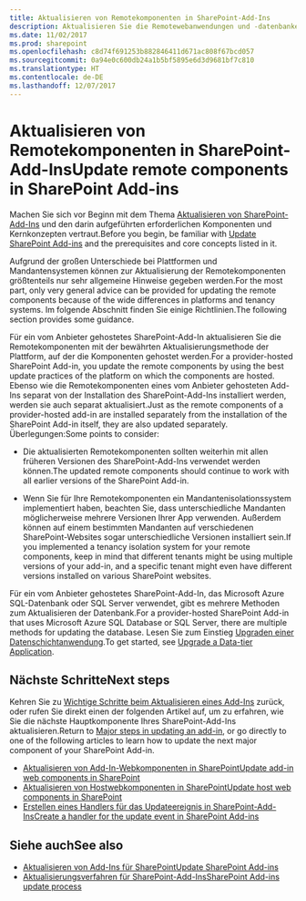 ```yaml
---
title: Aktualisieren von Remotekomponenten in SharePoint-Add-Ins
description: Aktualisieren Sie die Remotewebanwendungen und -datenbanken in einem SharePoint-Add-In.
ms.date: 11/02/2017
ms.prod: sharepoint
ms.openlocfilehash: c8d74f691253b882846411d671ac808f67bcd057
ms.sourcegitcommit: 0a94e0c600db24a1b5bf5895e6d3d9681bf7c810
ms.translationtype: HT
ms.contentlocale: de-DE
ms.lasthandoff: 12/07/2017
---
```

# <a name="update-remote-components-in-sharepoint-add-ins"></a><span data-ttu-id="53433-103">Aktualisieren von Remotekomponenten in SharePoint-Add-Ins</span><span class="sxs-lookup"><span data-stu-id="53433-103">Update remote components in SharePoint Add-ins</span></span>

<span data-ttu-id="53433-104">Machen Sie sich vor Beginn mit dem Thema [Aktualisieren von SharePoint-Add-Ins](update-sharepoint-add-ins.md) und den darin aufgeführten erforderlichen Komponenten und Kernkonzepten vertraut.</span><span class="sxs-lookup"><span data-stu-id="53433-104">Before you begin, be familiar with [Update SharePoint Add-ins](update-sharepoint-add-ins.md) and the prerequisites and core concepts listed in it.</span></span>

<span data-ttu-id="53433-105">Aufgrund der großen Unterschiede bei Plattformen und Mandantensystemen können zur Aktualisierung der Remotekomponenten größtenteils nur sehr allgemeine Hinweise gegeben werden.</span><span class="sxs-lookup"><span data-stu-id="53433-105">For the most part, only very general advice can be provided for updating the remote components because of the wide differences in platforms and tenancy systems.</span></span> <span data-ttu-id="53433-106">Im folgende Abschnitt finden Sie einige Richtlinien.</span><span class="sxs-lookup"><span data-stu-id="53433-106">The following section provides some guidance.</span></span>

<span data-ttu-id="53433-107">Für ein vom Anbieter gehostetes SharePoint-Add-In aktualisieren Sie die Remotekomponenten mit der bewährten Aktualisierungsmethode der Plattform, auf der die Komponenten gehostet werden.</span><span class="sxs-lookup"><span data-stu-id="53433-107">For a provider-hosted SharePoint Add-in, you update the remote components by using the best update practices of the platform on which the components are hosted.</span></span> <span data-ttu-id="53433-108">Ebenso wie die Remotekomponenten eines vom Anbieter gehosteten Add-Ins separat von der Installation des SharePoint-Add-Ins installiert werden, werden sie auch separat aktualisiert.</span><span class="sxs-lookup"><span data-stu-id="53433-108">Just as the remote components of a provider-hosted add-in are installed separately from the installation of the SharePoint Add-in itself, they are also updated separately.</span></span> <span data-ttu-id="53433-109">Überlegungen:</span><span class="sxs-lookup"><span data-stu-id="53433-109">Some points to consider:</span></span>

- <span data-ttu-id="53433-110">Die aktualisierten Remotekomponenten sollten weiterhin mit allen früheren Versionen des SharePoint-Add-Ins verwendet werden können.</span><span class="sxs-lookup"><span data-stu-id="53433-110">The updated remote components should continue to work with all earlier versions of the SharePoint Add-in.</span></span>

- <span data-ttu-id="53433-111">Wenn Sie für Ihre Remotekomponenten ein Mandantenisolationssystem implementiert haben, beachten Sie, dass unterschiedliche Mandanten möglicherweise mehrere Versionen Ihrer App verwenden. Außerdem können auf einem bestimmten Mandanten auf verschiedenen SharePoint-Websites sogar unterschiedliche Versionen installiert sein.</span><span class="sxs-lookup"><span data-stu-id="53433-111">If you implemented a tenancy isolation system for your remote components, keep in mind that different tenants might be using multiple versions of your add-in, and a specific tenant might even have different versions installed on various SharePoint websites.</span></span>

<span data-ttu-id="53433-112">Für ein vom Anbieter gehostetes SharePoint-Add-In, das Microsoft Azure SQL-Datenbank oder SQL Server verwendet, gibt es mehrere Methoden zum Aktualisieren der Datenbank.</span><span class="sxs-lookup"><span data-stu-id="53433-112">For a provider-hosted SharePoint Add-in that uses Microsoft Azure SQL Database or SQL Server, there are multiple methods for updating the database.</span></span> <span data-ttu-id="53433-113">Lesen Sie zum Einstieg [Upgraden einer Datenschichtanwendung](http://msdn.microsoft.com/library/c117df94-f02b-403f-9383-ec5b3ac3763c.aspx).</span><span class="sxs-lookup"><span data-stu-id="53433-113">To get started, see [Upgrade a Data-tier Application](http://msdn.microsoft.com/library/c117df94-f02b-403f-9383-ec5b3ac3763c.aspx).</span></span>

## <a name="next-steps"></a><span data-ttu-id="53433-114">Nächste Schritte</span><span class="sxs-lookup"><span data-stu-id="53433-114">Next steps</span></span>

<span data-ttu-id="53433-115">Kehren Sie zu [Wichtige Schritte beim Aktualisieren eines Add-Ins](update-sharepoint-add-ins.md#MajorAppUpgradeSteps) zurück, oder rufen Sie direkt einen der folgenden Artikel auf, um zu erfahren, wie Sie die nächste Hauptkomponente Ihres SharePoint-Add-Ins aktualisieren.</span><span class="sxs-lookup"><span data-stu-id="53433-115">Return to [Major steps in updating an add-in](update-sharepoint-add-ins.md#MajorAppUpgradeSteps), or go directly to one of the following articles to learn how to update the next major component of your SharePoint Add-in.</span></span>

-  [<span data-ttu-id="53433-116">Aktualisieren von Add-In-Webkomponenten in SharePoint</span><span class="sxs-lookup"><span data-stu-id="53433-116">Update add-in web components in SharePoint</span></span>](update-add-in-web-components-in-sharepoint.md)
-  [<span data-ttu-id="53433-117">Aktualisieren von Hostwebkomponenten in SharePoint</span><span class="sxs-lookup"><span data-stu-id="53433-117">Update host web components in SharePoint</span></span>](update-host-web-components-in-sharepoint.md)
-  [<span data-ttu-id="53433-118">Erstellen eines Handlers für das Updateereignis in SharePoint-Add-Ins</span><span class="sxs-lookup"><span data-stu-id="53433-118">Create a handler for the update event in SharePoint Add-ins</span></span>](create-a-handler-for-the-update-event-in-sharepoint-add-ins.md)

## <a name="see-also"></a><span data-ttu-id="53433-119">Siehe auch</span><span class="sxs-lookup"><span data-stu-id="53433-119">See also</span></span>

-  [<span data-ttu-id="53433-120">Aktualisieren von Add-Ins für SharePoint</span><span class="sxs-lookup"><span data-stu-id="53433-120">Update SharePoint Add-ins</span></span>](update-sharepoint-add-ins.md)
-  [<span data-ttu-id="53433-121">Aktualisierungsverfahren für SharePoint-Add-Ins</span><span class="sxs-lookup"><span data-stu-id="53433-121">SharePoint Add-ins update process</span></span>](sharepoint-add-ins-update-process.md) 
    
 

